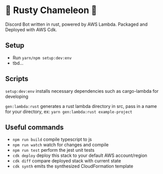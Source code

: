 # 🦀 Rusty Chameleon 🦎

Discord Bot written in rust, powered by AWS Lambda. Packaged and Deployed with AWS Cdk.

## Setup

* Run `yarn/npm setup:dev:env`
* tbd...

## Scripts

`setup:dev:env`   installs necessary dependencies such as cargo-lambda for developing

`gen:lambda:rust`   generates a rust lambda directory in src, pass in a name for your directory, ex: `yarn gen:lambda:rust example-project`

## Useful commands

* `npm run build`   compile typescript to js
* `npm run watch`   watch for changes and compile
* `npm run test`    perform the jest unit tests
* `cdk deploy`      deploy this stack to your default AWS account/region
* `cdk diff`        compare deployed stack with current state
* `cdk synth`       emits the synthesized CloudFormation template
